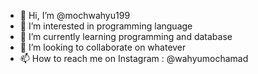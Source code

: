 - 👋 Hi, I’m @mochwahyu199
- 👀 I’m interested in programming language
- 🌱 I’m currently learning programming and database
- 💞️ I’m looking to collaborate on whatever
- 📫 How to reach me on Instagram : @wahyumochamad

<!---
mochwahyu199/mochwahyu199 is a ✨ special ✨ repository because its `README.md` (this file) appears on your GitHub profile.
You can click the Preview link to take a look at your changes.
--->
